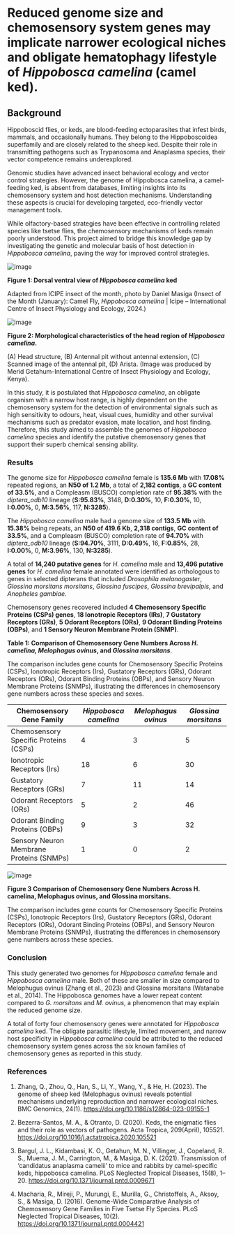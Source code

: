 # Reduced genome size and chemosensory system genes may implicate narrower ecological niches and obligate hematophagy lifestyle of *Hippobosca camelina* (camel ked).

## Background

Hippoboscid flies, or keds, are blood-feeding ectoparasites that infest birds, mammals, and occasionally humans. They belong to the Hippoboscoidea superfamily and are closely related to the sheep ked. 
Despite their role in transmitting pathogens such as Trypanosoma and Anaplasma species, their vector competence remains underexplored.

Genomic studies have advanced insect behavioral ecology and vector control strategies. However, the genome of Hippobosca camelina, a camel-feeding ked, is absent from databases, limiting insights into its chemosensory system and host detection mechanisms. 
Understanding these aspects is crucial for developing targeted, eco-friendly vector management tools.

While olfactory-based strategies have been effective in controlling related species like tsetse flies, the chemosensory mechanisms of keds remain poorly understood. This project aimed to bridge this knowledge gap by investigating the genetic and molecular basis
of host detection in *Hippobosca camelina*, paving the way for improved control strategies.

![image](https://github.com/user-attachments/assets/9580a9bd-4aae-4fe8-89c1-0b390aa04769)

**Figure 1: Dorsal ventral view of *Hippobosca camelina* ked** 

Adapted from ICIPE insect of the month, photo by Daniel Masiga (Insect of the Month (January): Camel Fly, *Hippobosca camelina* | Icipe – International Centre of Insect Physiology and Ecology, 2024.)

![image](https://github.com/user-attachments/assets/a642ec69-4162-4ec1-9df7-a99f63a72f89) 

**Figure 2:  Morphological characteristics of the head region of *Hippobosca camelina*.**

(A) Head structure, (B) Antennal pit without antennal extension, (C) Scanned image of the antennal pit, (D) Arista. (Image was produced by Merid Getahum-International Centre of Insect Physiology and Ecology, Kenya).

In this study, it is postulated that *Hippobosca camelina*, an obligate organism with a narrow host range, is highly dependent on the chemosensory system for the detection of environmental signals such as high sensitivity to odours, 
heat, visual cues, humidity and other survival mechanisms such as predator evasion, mate location, and host finding. Therefore, this study aimed to assemble the genomes of  *Hippobosca camelina* species and identify the putative 
chemosensory genes that support their superb chemical sensing ability.

### Results

The genome size for *Hippobosca camelina* female is **135.6 Mb** with **17.08%** repeated regions, an **N50 of 1.2 Mb**, a total of **2,182 contigs**, a **GC content of 33.5%**, and a Compleasm (BUSCO) completion rate of **95.38%** with the *diptera_odb10* lineage (**S:95.83%**, 3148, **D:0.30%**, 10, **F:0.30%**, 10, **I:0.00%**, 0, **M:3.56%**, 117, **N:3285**).  

The *Hippobosca camelina* male had a genome size of **133.5 Mb** with **15.38%** being repeats, an **N50 of 419.6 Kb**, **2,318 contigs**, **GC content of 33.5%**, and a Compleasm (BUSCO) completion rate of **94.70%** with *diptera_odb10* lineage (**S:94.70%**, 3111, **D:0.49%**, 16, **F:0.85%**, 28, **I:0.00%**, 0, **M:3.96%**, 130, **N:3285**).  

A total of **14,240 putative genes** for *H. camelina* male and **13,496 putative genes** for *H. camelina* female annotated were identified as orthologous to genes in selected dipterans that included *Drosophila melanogaster*, *Glossina morsitans morsitans*, *Glossina fuscipes*, *Glossina brevipalpis*, and *Anopheles gambiae*.  

Chemosensory genes recovered included **4 Chemosensory Specific Proteins (CSPs) genes**, **18 Ionotropic Receptors (IRs)**, **7 Gustatory Receptors (GRs)**, **5 Odorant Receptors (ORs)**, **9 Odorant Binding Proteins (OBPs)**, and **1 Sensory Neuron Membrane Protein (SNMP)**.

**Table 1: Comparison of Chemosensory Gene Numbers Across *H. camelina, Melophagus ovinus*, and *Glossina morsitans***.

The comparison includes gene counts for Chemosensory Specific Proteins (CSPs), Ionotropic Receptors (Irs), Gustatory Receptors (GRs), Odorant Receptors (ORs), Odorant Binding Proteins (OBPs), and Sensory Neuron Membrane Proteins (SNMPs), 
illustrating the differences in chemosensory gene numbers across these species and sexes.


| Chemosensory Gene Family                  | *Hippobosca camelina* | *Melophagus ovinus* | *Glossina morsitans* |
|-------------------------------------------|----------------------|--------------------|----------------------|
| Chemosensory Specific Proteins (CSPs)     | 4                    | 3                  | 5                    |
| Ionotropic Receptors (Irs)                | 18                   | 6                  | 30                   |
| Gustatory Receptors (GRs)                 | 7                    | 11                 | 14                   |
| Odorant Receptors (ORs)                   | 5                    | 2                  | 46                   |
| Odorant Binding Proteins (OBPs)           | 9                    | 3                  | 32                   |
| Sensory Neuron Membrane Proteins (SNMPs)  | 1                    | 0                  | 2                    |


![image](https://github.com/user-attachments/assets/bfc7791e-eb95-4e92-8984-8f7cfc6aaa48)

**Figure 3 Comparison of Chemosensory Gene Numbers Across H. camelina, Melophagus ovinus, and Glossina morsitans.**

The comparison includes gene counts for Chemosensory Specific Proteins (CSPs), Ionotropic Receptors (Irs), Gustatory Receptors (GRs), Odorant Receptors (ORs), Odorant Binding Proteins (OBPs), and Sensory Neuron Membrane Proteins (SNMPs),
illustrating the differences in chemosensory gene numbers across these species.

### Conclusion

This study generated two genomes for *Hippobosca camelina* female and *Hippobosca camelina* male. Both of these are smaller in size compared to Melophugus ovinus (Zhang et al., 2023) and Glossina morsitans (Watanabe et al., 2014). The Hippobosca genomes have a lower repeat content compared to *G. morsitans* and *M. ovinus*, a phenomenon that may explain the reduced genome size.

A total of forty four chemosensory genes were annotated for *Hippobosca camelina* ked. The obligate parasitic lifestyle, limited movement, and narrow host specificity in *Hippobosca camelina* could be attributed to the reduced chemosensory system genes across the six known families of chemosensory genes as reported in this study. 

### References

1. Zhang, Q., Zhou, Q., Han, S., Li, Y., Wang, Y., & He, H. (2023). The genome of sheep ked (Melophagus ovinus) reveals potential mechanisms underlying reproduction and narrower ecological niches. BMC Genomics, 24(1). https://doi.org/10.1186/s12864-023-09155-1

2. Bezerra-Santos, M. A., & Otranto, D. (2020). Keds, the enigmatic flies and their role as vectors of pathogens. Acta Tropica, 209(April), 105521. https://doi.org/10.1016/j.actatropica.2020.105521


3. Bargul, J. L., Kidambasi, K. O., Getahun, M. N., Villinger, J., Copeland, R. S., Muema, J. M., Carrington, M., & Masiga, D. K. (2021). Transmission of ‘candidatus anaplasma camelii’ to mice and rabbits by camel-specific keds, hippobosca camelina. PLoS Neglected Tropical Diseases, 15(8), 1–20. https://doi.org/10.1371/journal.pntd.0009671

4.  Macharia, R., Mireji, P., Murungi, E., Murilla, G., Christoffels, A., Aksoy, S., & Masiga, D. (2016). Genome-Wide Comparative Analysis of Chemosensory Gene Families in Five Tsetse Fly Species. PLoS Neglected Tropical Diseases, 10(2). https://doi.org/10.1371/journal.pntd.0004421




